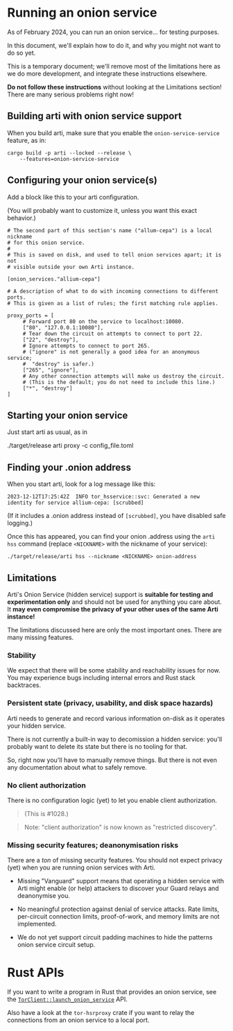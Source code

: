 # Running an onion service

As of February 2024, you can run an onion service...
for testing purposes.

In this document, we'll explain how to do it, and why you might not
want to do so yet.

This is a temporary document;
we'll remove most of the limitations here as we do more development,
and integrate these instructions elsewhere.

**Do not follow these instructions**
without looking at the Limitations section!
There are many serious problems right now!

## Building arti with onion service support

When you build arti, make sure that you enable the `onion-service-service`
feature, as in:

```
cargo build -p arti --locked --release \
    --features=onion-service-service
```

## Configuring your onion service(s)

Add a block like this to your arti configuration.

(You will probably want to customize it,
unless you want this exact behavior.)

```
# The second part of this section's name ("allum-cepa") is a local nickname
# for this onion service.
#
# This is saved on disk, and used to tell onion services apart; it is not
# visible outside your own Arti instance.

[onion_services."allium-cepa"]

# A description of what to do with incoming connections to different ports.
# This is given as a list of rules; the first matching rule applies.

proxy_ports = [
     # Forward port 80 on the service to localhost:10080.
     ["80", "127.0.0.1:10080"],
     # Tear down the circuit on attempts to connect to port 22.
     ["22", "destroy"],
     # Ignore attempts to connect to port 265.
     # ("ignore" is not generally a good idea for an anonymous service;
     #  "destroy" is safer.)
     ["265", "ignore"],
     # Any other connection attempts will make us destroy the circuit.
     # (This is the default; you do not need to include this line.)
     ["*", "destroy"]
]
```

## Starting your onion service

Just start arti as usual, as in

./target/release arti proxy -c config_file.toml

## Finding your .onion address

When you start arti, look for a log message like this:

```
2023-12-12T17:25:42Z  INFO tor_hsservice::svc: Generated a new identity for service allium-cepa: [scrubbed]
```

(If it includes a .onion address instead of `[scrubbed]`,
you have disabled safe logging.)

Once this has appeared, 
you can find your onion .address using the `arti hss` command
(replace `<NICKNAME>` with the nickname of your service):
```
./target/release/arti hss --nickname <NICKNAME> onion-address
```

## Limitations

Arti's Onion Service (hidden service) support is
**suitable for testing and experimentation only**
and should not be used for anything you care about.
It
**may even compromise the privacy of your other uses of the same Arti instance!**

The limitations discussed here are only the most important ones.
There are many missing features.

### Stability

We expect that there will be some stability
and reachability issues for now.
You may experience bugs including internal errors and Rust stack backtraces.

### Persistent state (privacy, usability, and disk space hazards)

Arti needs to generate and record various information on-disk
as it operates your hidden service.

There is not currently a built-in way
to decomission a hidden service:
you'll probably want to delete its state
but there is no tooling for that.

So, right now
you'll have to manually remove things.
But there is not even any documentation about what to safely remove.

<!-- #1087 -->

### No client authorization

There is no configuration logic (yet)
to let you enable client authorization.

> (This is #1028.)

> Note: "client authorization" is now known as "restricted discovery".

### Missing security features; deanonymisation risks

There are a *ton* of missing security features.
You should not expect privacy (yet)
when you are running onion services with Arti.

 * Missing "Vanguard" support means that
   operating a hidden service with Arti
   might enable (or help) attackers to discover your Guard relays
   and deanonymise you.
   <!-- #98 -->

 * No meaningful protection against denial of service attacks.
   Rate limits, per-circuit connection limits,
   proof-of-work, and memory limits
   are not implemented.
   <!-- #102 #351 #102 #1124 -->

 * We do not yet support circuit padding machines
   to hide the patterns onion service circuit setup.
   <!-- #63 -->

# Rust APIs

If you want to write a program in Rust 
that provides an onion service,
see the [`TorClient::launch_onion_service`] API.

Also have a look at the `tor-hsrproxy` crate
if you want to relay the connections from an onion service
to a local port.

[`TorClient::launch_onion_service`]: https://tpo.pages.torproject.net/core/doc/rust/arti_client/struct.TorClient.html#method.launch_onion_service
